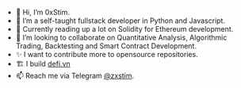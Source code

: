 - 👋 Hi, I’m 0xStim.
- 👀 I’m a self-taught fullstack developer in Python and Javascript.
- 📖 Currently reading up a lot on Solidity for Ethereum development.
- 🤝 I’m looking to collaborate on Quantitative Analysis, Algorithmic Trading, Backtesting and Smart Contract Development.
- ✨ I want to contribute more to opensource repositories.
- 🏗️ I build [defi.vn](https://defi.vn)
- 📫 Reach me via Telegram [@zxstim](https://t.me/zxstim).

<!---
victoristocrat/victoristocrat is a ✨ special ✨ repository because its `README.md` (this file) appears on your GitHub profile.
You can click the Preview link to take a look at your changes.
--->
